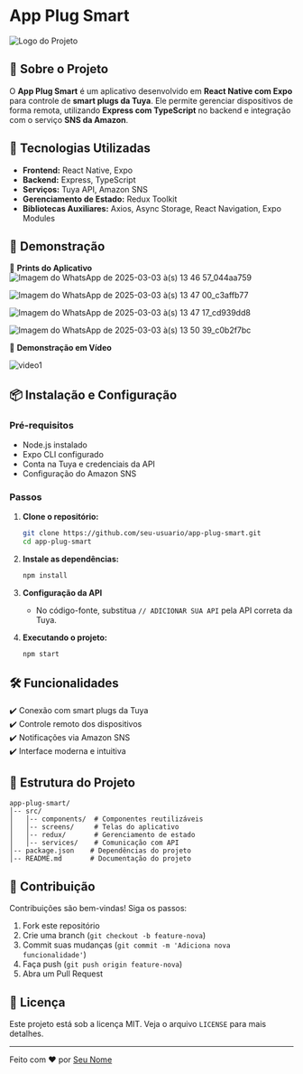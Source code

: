 # App Plug Smart

![Logo do Projeto](https://via.placeholder.com/800x200.png?text=App+Plug+Smart)

## 📌 Sobre o Projeto

O **App Plug Smart** é um aplicativo desenvolvido em **React Native com Expo** para controle de **smart plugs da Tuya**. Ele permite gerenciar dispositivos de forma remota, utilizando **Express com TypeScript** no backend e integração com o serviço **SNS da Amazon**.

## 🚀 Tecnologias Utilizadas

- **Frontend:** React Native, Expo
- **Backend:** Express, TypeScript
- **Serviços:** Tuya API, Amazon SNS
- **Gerenciamento de Estado:** Redux Toolkit
- **Bibliotecas Auxiliares:** Axios, Async Storage, React Navigation, Expo Modules

## 📸 Demonstração

🔹 **Prints do Aplicativo**
![Imagem do WhatsApp de 2025-03-03 à(s) 13 46 57_044aa759](https://github.com/user-attachments/assets/47fb7a7f-3571-4b30-a45c-71d578206fa6)

![Imagem do WhatsApp de 2025-03-03 à(s) 13 47 00_c3affb77](https://github.com/user-attachments/assets/9d9463e5-6f1d-4972-be9f-c0f614634b5a)


![Imagem do WhatsApp de 2025-03-03 à(s) 13 47 17_cd939dd8](https://github.com/user-attachments/assets/7f80a112-2503-466d-b80f-c0eb893821b0)

![Imagem do WhatsApp de 2025-03-03 à(s) 13 50 39_c0b2f7bc](https://github.com/user-attachments/assets/0c58528a-ad56-45b5-a5e7-1c1bef710714)


🔹 **Demonstração em Vídeo**

![video1](https://github.com/user-attachments/assets/cdaa0259-e262-4433-a8b8-6b65157dcda3)




## 📦 Instalação e Configuração

### Pré-requisitos
- Node.js instalado
- Expo CLI configurado
- Conta na Tuya e credenciais da API
- Configuração do Amazon SNS

### Passos

1. **Clone o repositório:**
   ```sh
   git clone https://github.com/seu-usuario/app-plug-smart.git
   cd app-plug-smart
   ```

2. **Instale as dependências:**
   ```sh
   npm install
   ```

3. **Configuração da API**
   - No código-fonte, substitua `// ADICIONAR SUA API` pela API correta da Tuya.

4. **Executando o projeto:**
   ```sh
   npm start
   ```

## 🛠 Funcionalidades

✔️ Conexão com smart plugs da Tuya  
✔️ Controle remoto dos dispositivos  
✔️ Notificações via Amazon SNS  
✔️ Interface moderna e intuitiva  

## 📄 Estrutura do Projeto

```plaintext
app-plug-smart/
│-- src/
│   │-- components/  # Componentes reutilizáveis
│   │-- screens/     # Telas do aplicativo
│   │-- redux/       # Gerenciamento de estado
│   │-- services/    # Comunicação com API
│-- package.json    # Dependências do projeto
│-- README.md       # Documentação do projeto
```

## 🤝 Contribuição

Contribuições são bem-vindas! Siga os passos:

1. Fork este repositório
2. Crie uma branch (`git checkout -b feature-nova`)
3. Commit suas mudanças (`git commit -m 'Adiciona nova funcionalidade'`)
4. Faça push (`git push origin feature-nova`)
5. Abra um Pull Request

## 📜 Licença

Este projeto está sob a licença MIT. Veja o arquivo `LICENSE` para mais detalhes.

---
Feito com ❤️ por [Seu Nome](https://github.com/seu-usuario)

